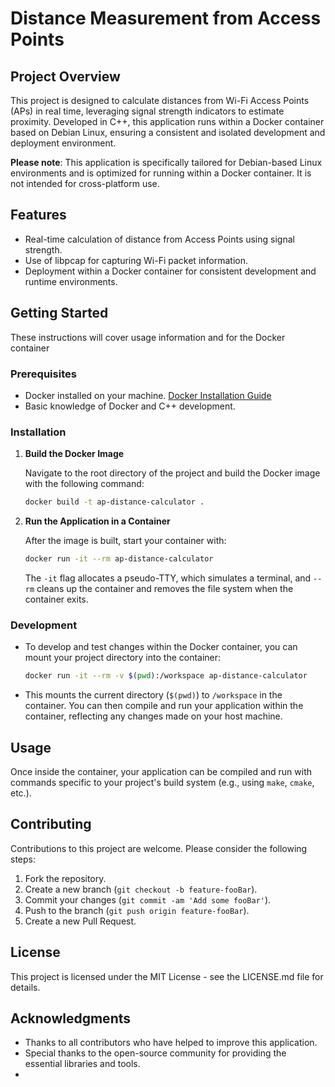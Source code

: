 # Distance Measurement from Access Points

## Project Overview

This project is designed to calculate distances from Wi-Fi Access Points (APs) in real time, leveraging signal strength indicators to estimate proximity. Developed in C++, this application runs within a Docker container based on Debian Linux, ensuring a consistent and isolated development and deployment environment.

**Please note**: This application is specifically tailored for Debian-based Linux environments and is optimized for running within a Docker container. It is not intended for cross-platform use.

## Features

- Real-time calculation of distance from Access Points using signal strength.
- Use of libpcap for capturing Wi-Fi packet information.
- Deployment within a Docker container for consistent development and runtime environments.

## Getting Started

These instructions will cover usage information and for the Docker container 

### Prerequisites

- Docker installed on your machine. [Docker Installation Guide](https://docs.docker.com/get-docker/)
- Basic knowledge of Docker and C++ development.

### Installation

1. **Build the Docker Image**

   Navigate to the root directory of the project and build the Docker image with the following command:

   ```sh
   docker build -t ap-distance-calculator .
   ```

2. **Run the Application in a Container**

   After the image is built, start your container with:

   ```sh
   docker run -it --rm ap-distance-calculator
   ```

   The `-it` flag allocates a pseudo-TTY, which simulates a terminal, and `--rm` cleans up the container and removes the file system when the container exits.

### Development

- To develop and test changes within the Docker container, you can mount your project directory into the container:

  ```sh
  docker run -it --rm -v $(pwd):/workspace ap-distance-calculator
  ```

- This mounts the current directory (`$(pwd)`) to `/workspace` in the container. You can then compile and run your application within the container, reflecting any changes made on your host machine.

## Usage

Once inside the container, your application can be compiled and run with commands specific to your project's build system (e.g., using `make`, `cmake`, etc.).

## Contributing

Contributions to this project are welcome. Please consider the following steps:

1. Fork the repository.
2. Create a new branch (`git checkout -b feature-fooBar`).
3. Commit your changes (`git commit -am 'Add some fooBar'`).
4. Push to the branch (`git push origin feature-fooBar`).
5. Create a new Pull Request.

## License

This project is licensed under the MIT License - see the LICENSE.md file for details.

## Acknowledgments

- Thanks to all contributors who have helped to improve this application.
- Special thanks to the open-source community for providing the essential libraries and tools.
- 